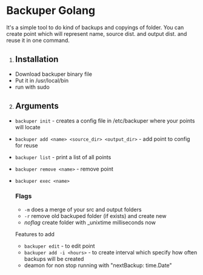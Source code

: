 # Backuper Golang 

It's a simple tool to do kind of backups and copyings of folder.
You can create point which will represent name, source dist. and output dist. and reuse it in one command.

1. ## Installation
 - Download backuper binary file
 - Put it in /usr/local/bin
 - run with sudo
2. ## Arguments
 - `backuper init` - creates a config file in /etc/backuper where your points will locate
 - `backuper add <name> <source_dir> <output_dir>` - add point to config for reuse
 - `backuper list` - print a list of all points
 - `backuper remove <name>` - remove point
 - `backuper exec <name>` 
    ### Flags
    - `-m` does a merge of your src and output folders
    - `-r` remove old backuped folder (if exists) and create new
    - _noflag_ create folder with _unixtime milliseconds now

    Features to add
    - `backuper edit` - to edit point
    - `backuper add -i <hours>` - to create interval which specify how often backups will be created
    - deamon for non stop running with "nextBackup: time.Date"